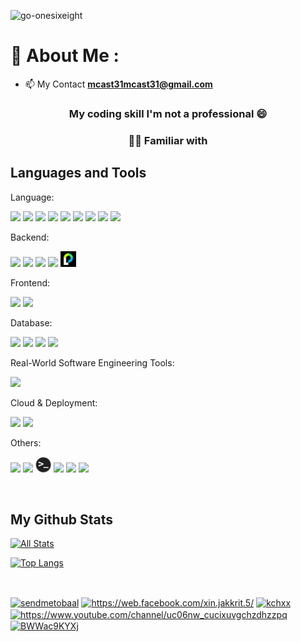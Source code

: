 <p align="left"> <img src="https://komarev.com/ghpvc/?username=go-onesixeight&label=Views&color=blue&style=plastic&style=for-the-badge"
        alt="go-onesixeight" /> </p>

# 💫 About Me :
- 📫 My Contact **mcast31mcast31@gmail.com**

<h3 align="center">My coding skill I'm not a professional 😄</h3>
<h3 align="center">👩‍💻 Familiar with</h3>

## Languages and Tools

Language:

<code><img height="25" src="https://cdn.jsdelivr.net/gh/devicons/devicon/icons/html5/html5-original.svg"/></code>
<code><img height="25" src="https://cdn.jsdelivr.net/gh/devicons/devicon/icons/css3/css3-original.svg"/></code>
<code><img height="25" src="https://cdn.jsdelivr.net/gh/devicons/devicon/icons/javascript/javascript-original.svg"/></code>
<code><img height="25" src="https://cdn.jsdelivr.net/gh/devicons/devicon/icons/typescript/typescript-original.svg"/></code>
<code><img height="25" src="https://cdn.jsdelivr.net/gh/devicons/devicon/icons/java/java-original.svg"/></code>
<code><img height="25" src="https://cdn.jsdelivr.net/gh/devicons/devicon/icons/kotlin/kotlin-original.svg"/></code>
<code><img height="25" src="https://cdn.jsdelivr.net/gh/devicons/devicon/icons/nodejs/nodejs-original.svg"/></code>
<code><img height="25" src="https://cdn.jsdelivr.net/gh/devicons/devicon/icons/go/go-original.svg"/></code>
<code><img height="25" src="https://cdn.jsdelivr.net/gh/devicons/devicon/icons/bash/bash-original.svg"/></code>
<!-- <code><img height="25" src="https://cdn.jsdelivr.net/gh/devicons/devicon/icons/scala/scala-original.svg"/></code> -->
<!-- <code><img height="25" src="https://cdn.jsdelivr.net/gh/devicons/devicon/icons/python/python-original.svg"/></code> -->
<!-- <code><img height="25" src="https://cdn.jsdelivr.net/gh/devicons/devicon/icons/rust/rust-plain.svg"/></code> -->
<!-- <code><img height="25" src="https://cdn.jsdelivr.net/gh/devicons/devicon/icons/dart/dart-original.svg"/></code> -->
<!--<code><img height="25" src="https://cdn.jsdelivr.net/gh/devicons/devicon/icons/csharp/csharp-original.svg"/></code> -->
<!-- <code><img height="25" src="https://cdn.jsdelivr.net/gh/devicons/devicon/icons/solidity/solidity-original.svg"/></code> -->

Backend:

<code><img height="25" src="https://cdn.jsdelivr.net/gh/devicons/devicon/icons/express/express-original.svg" /></code>
<code><img height="25" src="https://cdn.jsdelivr.net/gh/devicons/devicon/icons/nestjs/nestjs-plain.svg" /></code>
<code><img height="25" src="https://docs.gofiber.io/img/logo.svg" /></code>
<code><img height="25" src="https://springboottutorials.files.wordpress.com/2018/03/cropped-springboot.png?w=128"></code>
<code><img height="25" src="https://github.com/MarioTerron/logo-images/blob/master/logos/passport.png"></code>
<!-- <code><img height="25" src="https://www.ivankrizsan.se/wp-content/uploads/2019/12/spring_webflux_logo.png"></code> -->
<!-- <code><img height="25" src="https://cdn.jsdelivr.net/gh/devicons/devicon/icons/fastapi/fastapi-original.svg" /></code> -->
<!-- <code><img height="25" src="https://cdn.jsdelivr.net/gh/devicons/devicon/icons/dotnetcore/dotnetcore-original.svg" /></code> -->
<!-- <code><img height="25" src="https://cdn.jsdelivr.net/gh/devicons/devicon/icons/graphql/graphql-plain.svg" /></code> -->


Frontend:

<code><img height="25" src="https://cdn.jsdelivr.net/gh/devicons/devicon/icons/nextjs/nextjs-original.svg"/></code>
<code><img height="25" src="https://gw.alipayobjects.com/zos/rmsportal/KDpgvguMpGfqaHPjicRK.svg" /></code>
<!-- <code><img height="25" src="https://cdn.jsdelivr.net/gh/devicons/devicon/icons/flutter/flutter-original.svg"/></code> -->
<!-- <code><img height="25" src="https://cdn.jsdelivr.net/gh/devicons/devicon/icons/angularjs/angularjs-plain.svg"/></code> -->
<!-- <code><img height="25" src="https://cdn.jsdelivr.net/gh/devicons/devicon/icons/vuejs/vuejs-original.svg"/></code> -->
</code>


Database:

<code><img height="25" src="https://cdn.jsdelivr.net/gh/devicons/devicon/icons/mysql/mysql-original.svg" /></code> 
<code><img height="25" src="https://cdn.jsdelivr.net/gh/devicons/devicon/icons/postgresql/postgresql-original.svg" /></code>
<code><img height="25" src="https://cdn.jsdelivr.net/gh/devicons/devicon/icons/redis/redis-original.svg" /></code>
<code><img height="25" src="https://cdn.jsdelivr.net/gh/devicons/devicon/icons/mongodb/mongodb-original.svg" /></code>
<!-- <code><img height="25" src="https://cdn.jsdelivr.net/gh/devicons/devicon/icons/firebase/firebase-plain.svg" /></code> -->


Real-World Software Engineering Tools:

<code><img height="25" src="https://cdn.jsdelivr.net/gh/devicons/devicon/icons/apachekafka/apachekafka-original.svg" /></code>
<!-- <code><img height="25" src="https://cdn.jsdelivr.net/gh/devicons/devicon/icons/gradle/gradle-plain.svg" /></code>  -->
<!-- <code><img height="25" src="https://cdn.jsdelivr.net/gh/devicons/devicon/icons/jenkins/jenkins-original.svg" /></code>  -->
<!-- <code><img height="25" src="https://cdn.jsdelivr.net/gh/devicons/devicon/icons/prometheus/prometheus-original.svg" /></code>  -->
<!-- <code><img height="25" src="https://cdn.jsdelivr.net/gh/devicons/devicon/icons/grafana/grafana-original.svg" /></code>  -->
<!-- <code><img height="25" src="https://cdn.jsdelivr.net/gh/devicons/devicon/icons/terraform/terraform-original.svg" /></code>  -->


Cloud & Deployment:

<code><img height="25" src="https://cdn.jsdelivr.net/gh/devicons/devicon/icons/docker/docker-plain.svg" /></code>
<code><img height="25" src="https://cdn.jsdelivr.net/gh/devicons/devicon/icons/azure/azure-original.svg" /></code> 
<!-- <code><img height="25" src="https://cdn.jsdelivr.net/gh/devicons/devicon/icons/kubernetes/kubernetes-plain.svg" /></code>  -->
<!-- <code><img height="25" src="https://cdn.jsdelivr.net/gh/devicons/devicon/icons/amazonwebservices/amazonwebservices-original.svg" /></code>  -->
<!-- <code><img height="25" src="https://cdn.jsdelivr.net/gh/devicons/devicon/icons/googlecloud/googlecloud-original.svg" /></code>  -->


Others:

<code><img height="25" src="https://cdn.jsdelivr.net/gh/devicons/devicon/icons/git/git-original.svg" /></code>
<code><img height="25" src="https://i0.wp.com/konghq.com/wp-content/uploads/2017/11/kong-community-team_512x512.png?ssl=1"></code>
<code><img height="25" src="https://raw.githubusercontent.com/github/explore/80688e429a7d4ef2fca1e82350fe8e3517d3494d/topics/terminal/terminal.png"></code>
<code><img height="25" src="https://cdn.jsdelivr.net/gh/devicons/devicon/icons/ubuntu/ubuntu-plain.svg" /></code>
<code><img height="25" src="https://cdn.jsdelivr.net/gh/devicons/devicon/icons/linux/linux-original.svg" /></code>
<code><img height="25" src="https://cdn.jsdelivr.net/gh/devicons/devicon/icons/digitalocean/digitalocean-original.svg" /></code> 

<br />

## My Github Stats

[![All Stats](https://github-readme-stats.vercel.app/api?username=go-onesixeight&show_icons=true&theme=algolia)](https://github.com/marttp)

[![Top Langs](https://github-readme-stats.vercel.app/api/top-langs/?username=go-onesixeight&layout=compact&theme=algolia)](https://github.com/marttp)

<br />

<p align="left">
    <a href="https://twitter.com/sendmetobaal" target="blank"><img align="center"
            src="https://raw.githubusercontent.com/rahuldkjain/github-profile-readme-generator/master/src/images/icons/Social/twitter.svg"
            alt="sendmetobaal" height="30" width="40" /></a>
    <a href="https://fb.com/https://web.facebook.com/xin.jakkrit.5/" target="blank"><img align="center"
            src="https://raw.githubusercontent.com/rahuldkjain/github-profile-readme-generator/master/src/images/icons/Social/facebook.svg"
            alt="https://web.facebook.com/xin.jakkrit.5/" height="30" width="40" /></a>
    <a href="https://instagram.com/kchxx" target="blank"><img align="center"
            src="https://raw.githubusercontent.com/rahuldkjain/github-profile-readme-generator/master/src/images/icons/Social/instagram.svg"
            alt="kchxx" height="30" width="40" /></a>
    <a href="https://www.youtube.com/c/https://www.youtube.com/channel/uc06nw_cucixuvgchzdhzzpq" target="blank"><img
            align="center"
            src="https://raw.githubusercontent.com/rahuldkjain/github-profile-readme-generator/master/src/images/icons/Social/youtube.svg"
            alt="https://www.youtube.com/channel/uc06nw_cucixuvgchzdhzzpq" height="30" width="40" /></a>
    <a href="https://discord.gg/BWWac9KYXj" target="blank"><img align="center"
            src="https://raw.githubusercontent.com/rahuldkjain/github-profile-readme-generator/master/src/images/icons/Social/discord.svg"
            alt="BWWac9KYXj" height="30" width="40" /></a>
</p>

